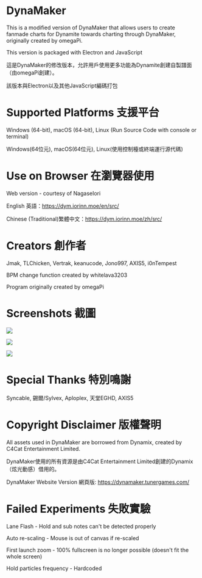 # DynaMaker
This is a modified version of DynaMaker that allows users to create fanmade charts for Dynamite towards charting through DynaMaker, originally created by omegaPi. 

This version is packaged with Electron and JavaScript

這是DynaMaker的修改版本，允許用戶使用更多功能為Dynamite創建自製譜面（由omegaPi創建）。

該版本與Electron以及其他JavaScript編碼打包

# Supported Platforms 支援平台
Windows (64-bit), macOS (64-bit), Linux (Run Source Code with console or terminal)

Windows(64位元), macOS(64位元), Linux(使用控制檯或終端運行源代碼)

# Use on Browser 在瀏覽器使用
Web version - courtesy of NagaseIori

English 英語：https://dym.iorinn.moe/en/src/

Chinese (Traditional)繁體中文：https://dym.iorinn.moe/zh/src/


# Creators 創作者
Jmak, TLChicken, Vertrak, keanucode, Jono997, AXIS5, i0nTempest

BPM change function created by whitelava3203

Program originally created by omegaPi

# Screenshots 截圖
![](https://cdn.discordapp.com/attachments/984498218400374875/1009147553683615947/unknown.png)

![](https://cdn.discordapp.com/attachments/984498218400374875/984501655716393040/Screenshot_09-06-2022_175714.png)

![](https://cdn.discordapp.com/attachments/984498218400374875/984501655972220948/Screenshot_09-06-2022_175740.png)

# Special Thanks 特別鳴謝
Syncable, 錫爾/Sylvex, Aploplex, 天堂EGHD, AXIS5

# Copyright Disclaimer 版權聲明
All assets used in DynaMaker are borrowed from Dynamix, created by C4Cat Entertainment Limited.

DynaMaker使用的所有資源是由C4Cat Entertainment Limited創建的Dynamix（炫光動感）借用的。

DynaMaker Website Version 網頁版: https://dynamaker.tunergames.com/

# Failed Experiments 失敗實驗
Lane Flash - Hold and sub notes can't be detected properly

Auto re-scaling - Mouse is out of canvas if re-scaled

First launch zoom - 100% fullscreen is no longer possible (doesn't fit the whole screen)

Hold particles frequency - Hardcoded
